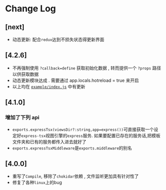 # Change Log

## [next]
- 动态更新: 配合`redux`达到不损失状态得更新界面

## [4.2.6]
- 不再强制使用 `?callback=define` 获取初始化数据 , 转而提供一个 `?props` 路径以供获取数据
- 动态更新模块达成 . 需要通过 app.locals.hotreload = true 来开启
- 以上均在 [`example/index.js`](./example/index.js) 中有更新

## [4.1.0]
### 增加了下列 api
- `exports.expressTsx(viewsDir?:string,app=express())`可直接获取一个设定好`express-tsx`视图引擎的`express`服务. 如果要配置已存在的服务话,把模板文件夹和已有的服务都传入进去就好了
- `exports.expressTsxMiddleware`是`exports.middleware`的别名

## [4.0.0]
- 重写了`Compile`, 移除了`chokidar`依赖 , 文件监听更加具有针对性了
- 修复了各种`linux`上的bug